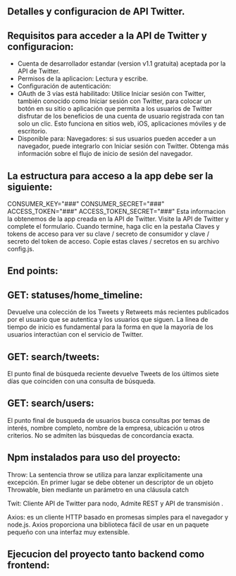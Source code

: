 ## Detalles y configuracion de API Twitter.
## Requisitos para acceder a la API de Twitter y configuracion:
- Cuenta de desarrollador estandar (version v1.1 gratuita) aceptada por la API de Twitter.
- Permisos de la aplicacion: Lectura y escribe.
- Configuración de autenticación: 
- OAuth de 3 vías está habilitado: 
Utilice Iniciar sesión con Twitter, también conocido como Iniciar sesión con Twitter, para colocar un botón en su sitio o aplicación que permita a los usuarios de Twitter disfrutar de los beneficios de una cuenta de usuario registrada con tan solo un clic. Esto funciona en sitios web, iOS, aplicaciones móviles y de escritorio.
- Disponible para: 
Navegadores: si sus usuarios pueden acceder a un navegador, puede integrarlo con Iniciar sesión con Twitter. Obtenga más información sobre el flujo de inicio de sesión del navegador.
## La estructura para acceso a la app debe ser la siguiente:
CONSUMER_KEY="###"
CONSUMER_SECRET="###"
ACCESS_TOKEN="###"
ACCESS_TOKEN_SECRET="###"
Esta informacion la obtenemos de la app creada en la API de Twitter.
Visite la API de Twitter y complete el formulario. Cuando termine, haga clic en la pestaña Claves y tokens de acceso para ver su clave / secreto de consumidor y clave / secreto del token de acceso. Copie estas claves / secretos en su archivo config.js.
## End points:
## GET: statuses/home_timeline:
Devuelve una colección de los Tweets y Retweets más recientes publicados por el usuario que se autentica y los usuarios que siguen. La línea de tiempo de inicio es fundamental para la forma en que la mayoría de los usuarios interactúan con el servicio de Twitter.

## GET: search/tweets:
El punto final de búsqueda reciente devuelve Tweets de los últimos siete días que coinciden con una consulta de búsqueda.

## GET: search/users:
El punto final de busqueda de usuarios busca consultas por temas de interés, nombre completo, nombre de la empresa, ubicación u otros criterios. No se admiten las búsquedas de concordancia exacta.

## Npm instalados para uso del proyecto:
Throw: La sentencia throw se utiliza para lanzar explícitamente una excepción. En primer lugar se debe obtener un descriptor de un objeto Throwable, bien mediante un parámetro en una cláusula catch
 
Twit: Cliente API de Twitter para nodo, Admite REST y API de transmisión .

Axios: es un cliente HTTP basado en promesas simples para el navegador y node.js. Axios proporciona una biblioteca fácil de usar en un paquete pequeño con una interfaz muy extensible.

## Ejecucion del proyecto tanto backend como frontend:




